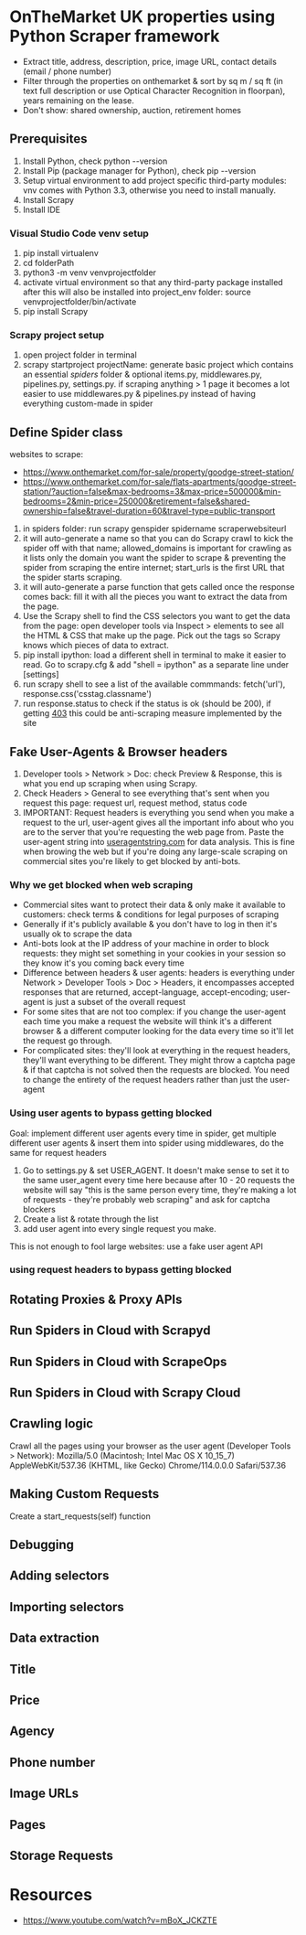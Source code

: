# OnTheMarket UK properties using Python Scraper framework
- Extract title, address, description, price, image URL, contact details (email / phone number)
- Filter through the properties on onthemarket & sort by sq m / sq ft (in text full description or use Optical Character Recognition in floorpan), years remaining on the lease.
- Don't show: shared ownership, auction, retirement homes

## Prerequisites
1. Install Python, check python --version
2. Install Pip (package manager for Python), check pip --version
3. Setup virtual environment to add project specific third-party modules: vnv comes with Python 3.3, otherwise you need to install manually. 
4. Install Scrapy
5. Install IDE 

### Visual Studio Code venv setup
1. pip install virtualenv
2. cd folderPath
3. python3 -m venv venvprojectfolder
4. activate virtual environment so that any third-party package installed after this will also be installed into project_env folder: source venvprojectfolder/bin/activate
5. pip install Scrapy

### Scrapy project setup
1. open project folder in terminal
2. scrapy startproject projectName: generate basic project which contains an essential _spiders_ folder & optional items.py, middlewares.py, pipelines.py, settings.py. if scraping anything > 1 page it becomes a lot easier to use middlewares.py & pipelines.py instead of having everything custom-made in spider

## Define Spider class
websites to scrape: 
- https://www.onthemarket.com/for-sale/property/goodge-street-station/
- https://www.onthemarket.com/for-sale/flats-apartments/goodge-street-station/?auction=false&max-bedrooms=3&max-price=500000&min-bedrooms=2&min-price=250000&retirement=false&shared-ownership=false&travel-duration=60&travel-type=public-transport

1. in spiders folder: run scrapy genspider spidername scraperwebsiteurl
2. it will auto-generate a name so that you can do Scrapy crawl to kick the spider off with that name; allowed_domains is important for crawling as it lists only the domain you want the spider to scrape & preventing the spider from scraping the entire internet; start_urls is the first URL that the spider starts scraping.
3. it will auto-generate a parse function that gets called once the response comes back: fill it with all the pieces you want to extract the data from the page.
4. Use the Scrapy shell to find the CSS selectors you want to get the data from the page: open developer tools via Inspect > elements to see all the HTML & CSS that make up the page. Pick out the tags so Scrapy knows which pieces of data to extract.
5. pip install ipython: load a different shell in terminal to make it easier to read. Go to scrapy.cfg & add "shell = ipython" as a separate line under [settings]
6. run scrapy shell to see a list of the available commmands: fetch('url'), response.css('csstag.classname')
7. run response.status to check if the status is ok (should be 200), if getting [403](https://doc.scrapy.org/en/latest/topics/practices.html#avoiding-getting-banned) this could be anti-scraping measure implemented by the site

## Fake User-Agents & Browser headers
1. Developer tools > Network > Doc: check Preview & Response, this is what you end up scraping when using Scrapy.
2. Check Headers > General to see everything that's sent when you request this page: request url, request method, status code 
3. IMPORTANT: Request headers is everything you send when you make a request to the url, user-agent gives all the important info about who you are to the server that you're requesting the web page from. Paste the user-agent string into [useragentstring.com](https://useragentstring.com/) for data analysis. This is fine when browing the web but if you're doing any large-scale scraping on commercial sites you're likely to get blocked by anti-bots. 

### Why we get blocked when web scraping
- Commercial sites want to protect their data & only make it available to customers: check terms & conditions for legal purposes of scraping
- Generally if it's publicly available & you don't have to log in then it's usually ok to scrape the data
- Anti-bots look at the IP address of your machine in order to block requests: they might set something in your cookies in your session so they know it's you coming back every time
- Difference between headers & user agents: headers is everything under Network > Developer Tools > Doc > Headers, it encompasses accepted responses that are returned, accept-language, accept-encoding; user-agent is just a subset of the overall request
- For some sites that are not too complex: if you change the user-agent each time you make a request the website will think it's a different browser & a different computer looking for the data every time so it'll let the request go through.
- For complicated sites: they'll look at everything in the request headers, they'll want everything to be different. They might throw a captcha page & if that captcha is not solved then the requests are blocked. You need to change the entirety of the request headers rather than just the user-agent

### Using user agents to bypass getting blocked
Goal: implement different user agents every time in spider, get multiple different user agents & insert them into spider using middlewares, do the same for request headers
1. Go to settings.py & set USER_AGENT. It doesn't make sense to set it to the same user_agent every time here because after 10 - 20 requests the website will say "this is the same person every time, they're making a lot of requests - they're probably web scraping" and ask for captcha blockers
2. Create a list & rotate through the list
3. add user agent into every single request you make. 

This is not enough to fool large websites: use a fake user agent API 
  
### using request headers to bypass getting blocked

## Rotating Proxies & Proxy APIs

## Run Spiders in Cloud with Scrapyd

## Run Spiders in Cloud with ScrapeOps

## Run Spiders in Cloud with Scrapy Cloud

## Crawling logic
Crawl all the pages using your browser as the user agent (Developer Tools > Network): Mozilla/5.0 (Macintosh; Intel Mac OS X 10_15_7) AppleWebKit/537.36 (KHTML, like Gecko) Chrome/114.0.0.0 Safari/537.36

## Making Custom Requests
Create a start_requests(self) function

## Debugging

## Adding selectors

## Importing selectors

## Data extraction

## Title

## Price

## Agency

## Phone number

## Image URLs

## Pages

## Storage Requests

# Resources
- https://www.youtube.com/watch?v=mBoX_JCKZTE
